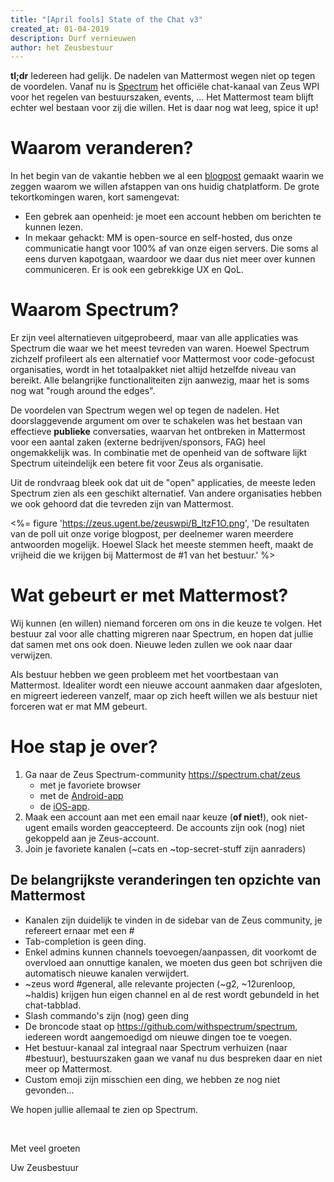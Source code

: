 ```yaml
---
title: "[April fools] State of the Chat v3"
created_at: 01-04-2019
description: Durf vernieuwen
author: het Zeusbestuur
---
```


**tl;dr**
Iedereen had gelijk. De nadelen van Mattermost wegen niet op tegen de voordelen. Vanaf nu is [Spectrum](https://spectrum.chat/zeus) het officiële chat-kanaal van Zeus WPI voor het regelen van bestuurszaken, events, ... Het Mattermost team blijft echter wel bestaan voor zij die willen. Het is daar nog wat leeg, spice it up!

# Waarom veranderen?

In het begin van de vakantie hebben we al een [blogpost](/blog/18-19/chat2/) gemaakt waarin we zeggen waarom we willen afstappen van ons huidig chatplatform. De grote tekortkomingen waren, kort samengevat:

- Een gebrek aan openheid: je moet een account hebben om berichten te kunnen lezen.
- In mekaar gehackt: MM is open-source en self-hosted, dus onze communicatie hangt voor 100% af van onze eigen servers. Die soms al eens durven kapotgaan, waardoor we daar dus niet meer over kunnen communiceren. Er is ook een gebrekkige UX en QoL.

# Waarom Spectrum?

Er zijn veel alternatieven uitgeprobeerd, maar van alle applicaties was Spectrum die waar we het meest tevreden van waren.
Hoewel Spectrum zichzelf profileert als een alternatief voor Mattermost voor code-gefocust organisaties, wordt in het totaalpakket niet altijd hetzelfde niveau van bereikt.
Alle belangrijke functionaliteiten zijn aanwezig, maar het is soms nog wat "rough around the edges".

De voordelen van Spectrum wegen wel op tegen de nadelen. Het doorslaggevende argument om over te schakelen was het bestaan van effectieve **publieke** conversaties, waarvan het ontbreken in Mattermost voor een aantal zaken (externe bedrijven/sponsors, FAG) heel ongemakkelijk was.
In combinatie met de openheid van de software lijkt Spectrum uiteindelijk een betere fit voor Zeus als organisatie.

Uit de rondvraag bleek ook dat uit de "open" applicaties, de meeste leden Spectrum zien als een geschikt alternatief. Van andere organisaties hebben we ook gehoord dat die tevreden zijn van Mattermost.

<%= figure 'https://zeus.ugent.be/zeuswpi/B_ltzF1O.png', 'De resultaten van de poll uit onze vorige blogpost, per deelnemer waren meerdere antwoorden mogelijk. Hoewel Slack het meeste stemmen heeft, maakt de vrijheid die we krijgen bij Mattermost de #1 van het bestuur.' %>

# Wat gebeurt er met Mattermost?

Wij kunnen (en willen) niemand forceren om ons in die keuze te volgen. Het bestuur zal voor alle chatting migreren naar Spectrum, en hopen dat jullie dat samen met ons ook doen. Nieuwe leden zullen we ook naar daar verwijzen.

Als bestuur hebben we geen probleem met het voortbestaan van Mattermost. Idealiter wordt een nieuwe account aanmaken daar afgesloten, en migreert iedereen vanzelf, maar op zich heeft willen we als bestuur niet forceren wat er mat MM gebeurt.

# Hoe stap je over?

1. Ga naar de Zeus Spectrum-community <https://spectrum.chat/zeus>
    - met je favoriete browser
    - met de [Android-app](https://play.google.com/store/apps/details?id=com.TWCableTV&hl=en)
    - de [iOS-app](https://itunes.apple.com/dm/app/my-spectrum/id942608209?mt=8).
2. Maak een account aan met een email naar keuze (**of niet!**), ook niet-ugent emails worden geaccepteerd. De accounts zijn ook (nog) niet gekoppeld aan je Zeus-account.
3. Join je favoriete kanalen (~cats en ~top-secret-stuff zijn aanraders)

## De belangrijkste veranderingen ten opzichte van Mattermost

- Kanalen zijn duidelijk te vinden in de sidebar van de Zeus community, je refereert ernaar met een #
- Tab-completion is geen ding.
- Enkel admins kunnen channels toevoegen/aanpassen, dit voorkomt de overvloed aan onnuttige kanalen, we moeten dus geen bot schrijven die automatisch nieuwe kanalen verwijdert.
- ~zeus word #general, alle relevante projecten (~g2, ~12urenloop, ~haldis) krijgen hun eigen channel en al de rest wordt gebundeld in het chat-tabblad.
- Slash commando's zijn (nog) geen ding
- De broncode staat op <https://github.com/withspectrum/spectrum>, iedereen wordt aangemoedigd om nieuwe dingen toe te voegen.
- Het bestuur-kanaal zal integraal naar Spectrum verhuizen (naar #bestuur), bestuurszaken gaan we vanaf nu dus bespreken daar en niet meer op Mattermost.
- Custom emoji zijn misschien een ding, we hebben ze nog niet gevonden...

We hopen jullie allemaal te zien op Spectrum.

<br/>

Met veel groeten

Uw Zeusbestuur
